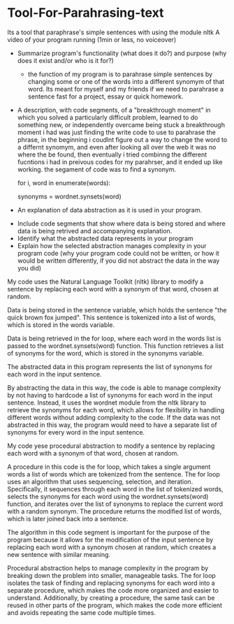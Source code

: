 # Tool-For-Parahrasing-text
Its a tool that paraphrase's simple sentences with using the module nltk
 A video of your program running (1min or less, no voiceover)
 
 
* Summarize program's functionality (what does it do?) and purpose (why does it exist and/or who is it for?)
   - the function of my program is to parahrase simple sentences by changing some or one of the words into a different synomym of that word. Its meant for myself and my friends if we need to parahrase a sentence fast for a project, essay or quick homework.


* A description, with code segments, of a "breakthrough moment" in which you solved a particularly difficult problem, learned to do something new, or independently overcame being stuck
a breakthrough moment i had was just finding the write code to use to parahrase the phrase, in the beginning i coudlnt figure out a way to change the word to a differnt synomym, and even after looking all over the web it was no where the be found, then eventually i tried combinng the different fucntions i had in preivous codes for my parahrser, and it ended up like working. the segament of code was to find a synonym. 
    
    for i, word in enumerate(words):
 
    synonyms = wordnet.synsets(word)


* An explanation of data abstraction as it is used in your program.
- Include code segments that show where data is being stored and where data is being retrived and accompanying explanation.
- Identify what the abstracted data represents in your program
- Explain how the selected abstraction manages complexity in your program code (why your program code could not be written, or how it would be written differently, if you did not abstract the data in the way you did)

My code uses the Natural Language Toolkit (nltk) library to modify a sentence by replacing each word with a synonym of that word, chosen at random.

Data is being stored in the sentence variable, which holds the sentence "the quick brown fox jumped". This sentence is tokenized into a list of words, which is stored in the words variable.

Data is being retrieved in the for loop, where each word in the words list is passed to the wordnet.synsets(word) function. This function retrieves a list of synonyms for the word, which is stored in the synonyms variable.

The abstracted data in this program represents the list of synonyms for each word in the input sentence.

By abstracting the data in this way, the code is able to manage complexity by not having to hardcode a list of synonyms for each word in the input sentence. Instead, it uses the wordnet module from the nltk library to retrieve the synonyms for each word, which allows for flexibility in handling different words without adding complexity to the code. If the data was not abstracted in this way, the program would need to have a separate list of synonyms for every word in the input sentence.




My code yese procedural abstraction to modify a sentence by replacing each word with a synonym of that word, chosen at random.

A procedure in this code is the for loop, which takes a single argument words a list of words which are tokenized from the sentence. The for loop uses an algorithm that uses sequencing, selection, and iteration. Specifically, it sequences through each word in the list of tokenized words, selects the synonyms for each word using the wordnet.synsets(word) function, and iterates over the list of synonyms to replace the current word with a random synonym. The procedure returns the modified list of words, which is later joined back into a sentence.

The algorithm in this code segment is important for the purpose of the program because it allows for the modification of the input sentence by replacing each word with a synonym chosen at random, which creates a new sentence with similar meaning.

Procedural abstraction helps to manage complexity in the program by breaking down the problem into smaller, manageable tasks. The for loop isolates the task of finding and replacing synonyms for each word into a separate procedure, which makes the code more organized and easier to understand. Additionally, by creating a procedure, the same task can be reused in other parts of the program, which makes the code more efficient and avoids repeating the same code multiple times.
